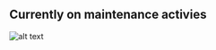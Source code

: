 ## Currently on maintenance activies

![alt text](https://i.pinimg.com/originals/53/ae/81/53ae81da58d121799efe721ff62c1742.jpg "Maintenance")
